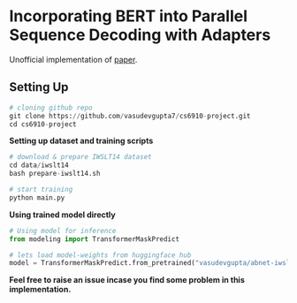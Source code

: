 # Incorporating BERT into Parallel Sequence Decoding with Adapters

Unofficial implementation of [paper](https://arxiv.org/abs/2010.06138).

## Setting Up

```python
# cloning github repo
git clone https://github.com/vasudevgupta7/cs6910-project.git
cd cs6910-project
```

**Setting up dataset and training scripts**

```python
# download & prepare IWSLT14 dataset 
cd data/iwslt14
bash prepare-iwslt14.sh

# start training
python main.py
```

**Using trained model directly**

```python
# Using model for inference
from modeling import TransformerMaskPredict

# lets load model-weights from huggingface hub
model = TransformerMaskPredict.from_pretrained("vasudevgupta/abnet-iwslt14-de-en")
```

**Feel free to raise an issue incase you find some problem in this implementation.**

